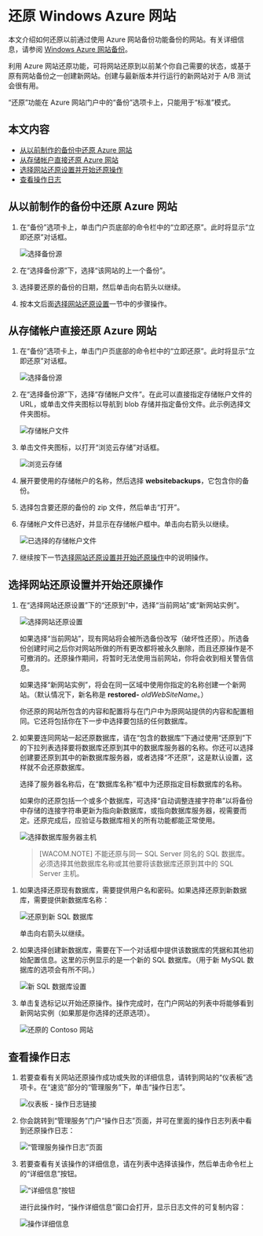 <properties linkid="web-sites-restore" urlDisplayName="Restore a Windows Azure web site" pageTitle="Restore a Windows Azure web site" metaKeywords="Azure Web Sites, Restore, restoring" description="Learn how to restore your Azure web sites from backup." metaCanonical="" services="web-sites" documentationCenter="" title="Restore a Windows Azure web site" authors="timamm"  solutions="" writer="timamm" manager="paulettm" editor="mollybos"  />

# 还原 Windows Azure 网站

本文介绍如何还原以前通过使用 Azure 网站备份功能备份的网站。有关详细信息，请参阅 [Windows Azure 网站备份][Windows Azure 网站备份]。

利用 Azure 网站还原功能，可将网站还原到以前某个你自己需要的状态，或基于原有网站备份之一创建新网站。创建与最新版本并行运行的新网站对于 A/B 测试会很有用。

“还原”功能在 Azure 网站门户中的“备份”选项卡上，只能用于“标准”模式。

## 本文内容

-   [从以前制作的备份中还原 Azure 网站][从以前制作的备份中还原 Azure 网站]
-   [从存储帐户直接还原 Azure 网站][从存储帐户直接还原 Azure 网站]
-   [选择网站还原设置并开始还原操作][选择网站还原设置并开始还原操作]
-   [查看操作日志][查看操作日志]

<a name="PreviousBackup"></a>

## 从以前制作的备份中还原 Azure 网站

1.  在“备份”选项卡上，单击门户页底部的命令栏中的“立即还原”。此时将显示“立即还原”对话框。

    ![选择备份源][选择备份源]

2.  在“选择备份源”下，选择“该网站的上一个备份”。
3.  选择要还原的备份的日期，然后单击向右箭头以继续。
4.  按本文后面[选择网站还原设置][选择网站还原设置并开始还原操作]一节中的步骤操作。

<a name="StorageAccount"></a>

## 从存储帐户直接还原 Azure 网站

1.  在“备份”选项卡上，单击门户页底部的命令栏中的“立即还原”。此时将显示“立即还原”对话框。

    ![选择备份源][选择备份源]

2.  在“选择备份源”下，选择“存储帐户文件”。在此可以直接指定存储帐户文件的 URL，或单击文件夹图标以导航到 blob 存储并指定备份文件。此示例选择文件夹图标。

    ![存储帐户文件][存储帐户文件]

3.  单击文件夹图标，以打开“浏览云存储”对话框。

    ![浏览云存储][浏览云存储]

4.  展开要使用的存储帐户的名称，然后选择 **websitebackups**，它包含你的备份。
5.  选择包含要还原的备份的 zip 文件，然后单击“打开”。
6.  存储帐户文件已选好，并显示在存储帐户框中。单击向右箭头以继续。

    ![已选择的存储帐户文件][已选择的存储帐户文件]

7.  继续按下一节[选择网站还原设置并开始还原操作][选择网站还原设置并开始还原操作]中的说明操作。

<a name="RestoreSettings"></a>

## 选择网站还原设置并开始还原操作

1.  在“选择网站还原设置”下的“还原到”中，选择“当前网站”或“新网站实例”。

    ![选择网站还原设置][选择网站还原设置]

    如果选择“当前网站”，现有网站将会被所选备份改写（破坏性还原）。所选备份创建时间之后你对网站所做的所有更改都将被永久删除，而且还原操作是不可撤消的。还原操作期间，将暂时无法使用当前网站，你将会收到相关警告信息。

    如果选择“新网站实例”，将会在同一区域中使用你指定的名称创建一个新网站。（默认情况下，新名称是 **restored-** *oldWebSiteName*。）

    你还原的网站所包含的内容和配置将与在门户中为原网站提供的内容和配置相同。它还将包括你在下一步中选择要包括的任何数据库。

2.  如果要连同网站一起还原数据库，请在“包含的数据库”下通过使用“还原到”下的下拉列表选择要将数据库还原到其中的数据库服务器的名称。你还可以选择创建要还原到其中的新数据库服务器，或者选择“不还原”，这是默认设置，这样就不会还原数据库。

    选择了服务器名称后，在“数据库名称”框中为还原指定目标数据库的名称。

    如果你的还原包括一个或多个数据库，可选择“自动调整连接字符串”以将备份中存储的连接字符串更新为指向新数据库，或指向数据库服务器，视需要而定。还原完成后，应验证与数据库相关的所有功能都能正常使用。

    ![选择数据库服务器主机][选择数据库服务器主机]

    > [WACOM.NOTE] 不能还原与同一 SQL Server 同名的 SQL 数据库。必须选择其他数据库名称或其他要将该数据库还原到其中的 SQL Server 主机。

<!--     > [WACOM.NOTE] You can restore a MySQL database with the same name to the same server, but be aware that this will clear out the existing content stored in the MySQL database. -->

1.  如果选择还原现有数据库，需要提供用户名和密码。如果选择还原到新数据库，需要提供新数据库名称：

    ![还原到新 SQL 数据库][还原到新 SQL 数据库]

    单击向右箭头以继续。

2.  如果选择创建新数据库，需要在下一个对话框中提供该数据库的凭据和其他初始配置信息。这里的示例显示的是一个新的 SQL 数据库。（用于新 MySQL 数据库的选项会有所不同。）

    ![新 SQL 数据库设置][新 SQL 数据库设置]

3.  单击复选标记以开始还原操作。操作完成时，在门户网站的列表中将能够看到新网站实例（如果那是你选择的还原选项）。

    ![还原的 Contoso 网站][还原的 Contoso 网站]

<a name="OperationLogs"></a>

## 查看操作日志

1.  若要查看有关网站还原操作成功或失败的详细信息，请转到网站的“仪表板”选项卡。在“速览”部分的“管理服务”下，单击“操作日志”。

    ![仪表板 - 操作日志链接][仪表板 - 操作日志链接]

2.  你会跳转到“管理服务”门户“操作日志”页面，并可在里面的操作日志列表中看到还原操作日志：

    ![“管理服务操作日志”页面][“管理服务操作日志”页面]

3.  若要查看有关该操作的详细信息，请在列表中选择该操作，然后单击命令栏上的“详细信息”按钮。

    ![“详细信息”按钮][“详细信息”按钮]

    进行此操作时，“操作详细信息”窗口会打开，显示日志文件的可复制内容：

    ![操作详细信息][操作详细信息]

<!-- IMAGES -->

  [Windows Azure 网站备份]: http://azure.microsoft.com/zh-cn/documentation/articles/web-sites-backup/
  [从以前制作的备份中还原 Azure 网站]: #PreviousBackup
  [从存储帐户直接还原 Azure 网站]: #StorageAccount
  [选择网站还原设置并开始还原操作]: #RestoreSettings
  [查看操作日志]: #OperationLogs
  [选择备份源]: ./media/web-sites-restore/01ChooseBackupSource.png
  [存储帐户文件]: ./media/web-sites-restore/02StorageAccountFile.png
  [浏览云存储]: ./media/web-sites-restore/03BrowseCloudStorage.png
  [已选择的存储帐户文件]: ./media/web-sites-restore/04StorageAccountFileSelected.png
  [选择网站还原设置]: ./media/web-sites-restore/05ChooseRestoreSettings.png
  [选择数据库服务器主机]: ./media/web-sites-restore/06ChooseDBServer.png
  [还原到新 SQL 数据库]: ./media/web-sites-restore/07RestoreToNewSQLDB.png
  [新 SQL 数据库设置]: ./media/web-sites-restore/08NewSQLDBConfig.png
  [还原的 Contoso 网站]: ./media/web-sites-restore/09RestoredContosoWebSite.png
  [仪表板 - 操作日志链接]: ./media/web-sites-restore/10DashboardOperationLogsLink.png
  [“管理服务操作日志”页面]: ./media/web-sites-restore/11ManagementServicesOperationLogsList.png
  [“详细信息”按钮]: ./media/web-sites-restore/12DetailsButton.png
  [操作详细信息]: ./media/web-sites-restore/13OperationDetails.png
